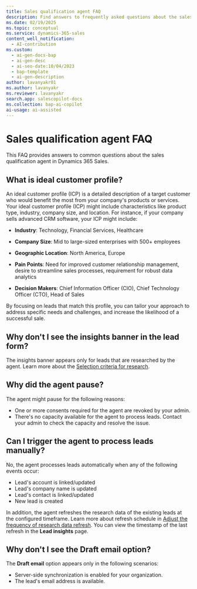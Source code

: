 ```yaml
---
title: Sales qualification agent FAQ
description: Find answers to frequently asked questions about the sales qualification agent in Dynamics 365 Sales, which helps sellers qualify leads and improve sales outcomes.
ms.date: 02/19/2025
ms.topic: conceptual
ms.service: dynamics-365-sales
content_well_notification:
  - AI-contribution
ms.custom:
  - ai-gen-docs-bap
  - ai-gen-desc
  - ai-seo-date:10/04/2023
  - bap-template
  - ai-gen-description
author: lavanyakr01
ms.author: lavanyakr
ms.reviewer: lavanyakr
search.app: salescopilot-docs
ms.collection: bap-ai-copilot
ai-usage: ai-assisted
---
```


# Sales qualification agent FAQ

This FAQ provides answers to common questions about the sales qualification agent in Dynamics 365 Sales.

<a name="icp"></a>
## What is ideal customer profile?

An ideal customer profile (ICP) is a detailed description of a target customer who would benefit the most from your company's products or services. Your ideal customer profile (ICP) might include characteristics like product type, industry, company size, and location. For instance, if your company sells advanced CRM software, your ICP might include:

- **Industry**: Technology, Financial Services, Healthcare

- **Company Size**: Mid to large-sized enterprises with 500+ employees

- **Geographic Location**: North America, Europe

- **Pain Points**: Need for improved customer relationship management, desire to streamline sales processes, requirement for robust data analytics

- **Decision Makers**: Chief Information Officer (CIO), Chief Technology Officer (CTO), Head of Sales

By focusing on leads that match this profile, you can tailor your approach to address specific needs and challenges, and increase the likelihood of a successful sale.


## Why don't I see the insights banner in the lead form?

The insights banner appears only for leads that are researched by the agent. Learn more about the [Selection criteria for research](use-sales-qualification-agent.md#selectioncriteria).


## Why did the agent pause?

The agent might pause for the following reasons:

- One or more consents required for the agent are revoked by your admin.
- There's no capacity available for the agent to process leads. Contact your admin to check the capacity and resolve the issue.

## Can I trigger the agent to process leads manually?

No, the agent processes leads automatically when any of the following events occur:

  - Lead's account is linked/updated
  - Lead's company name is updated
  - Lead's contact is linked/updated
  - New lead is created

In addition, the agent refreshes the research data of the existing leads at the configured timeframe. Learn more about refresh schedule in [Adjust the frequency of research data refresh](configure-sales-qualification-agent.md#adjust-the-frequency-of-research-data-refresh). You can view the timestamp of the last refresh in the **Lead insights** page.

## Why don't I see the **Draft email** option?

The **Draft email** option appears only in the following scenarios:

- Server-side synchronization is enabled for your organization.
- The lead's email address is available.
